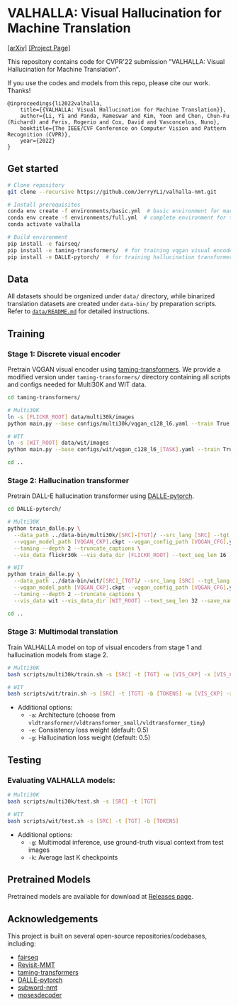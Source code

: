 # VALHALLA: Visual Hallucination for Machine Translation 
[[arXiv]](https://arxiv.org/abs/2206.00100) [[Project Page]](http://www.svcl.ucsd.edu/projects/valhalla/)

This repository contains code for CVPR'22 submission "VALHALLA: Visual Hallucination for Machine Translation".

If you use the codes and models from this repo, please cite our work. Thanks!

```
@inproceedings{li2022valhalla,
    title={{VALHALLA: Visual Hallucination for Machine Translation}},
    author={Li, Yi and Panda, Rameswar and Kim, Yoon and Chen, Chun-Fu (Richard) and Feris, Rogerio and Cox, David and Vasconcelos, Nuno},
    booktitle={The IEEE/CVF Conference on Computer Vision and Pattern Recognition (CVPR)},
    year={2022}
}
```

## Get started

```sh
# Clone repository
git clone --recursive https://github.com/JerryYLi/valhalla-nmt.git

# Install prerequisites
conda env create -f environments/basic.yml  # basic environment for machine translation from pretrained hallucination models; or
conda env create -f environments/full.yml  # complete environment for training visual encoder, hallucination and translation from scratch
conda activate valhalla

# Build environment
pip install -e fairseq/
pip install -e taming-transformers/  # for training vqgan visual encoders
pip install -e DALLE-pytorch/  # for training hallucination transformers
```

## Data

All datasets should be organized under `data/` directory, while binarized translation datasets are created under `data-bin/` by preparation scripts. Refer to [`data/README.md`](data/README.md) for detailed instructions.

## Training

### Stage 1: Discrete visual encoder

Pretrain VQGAN visual encoder using [taming-transformers](https://github.com/CompVis/taming-transformers). We provide a modified version under `taming-transformers/` directory containing all scripts and configs needed for Multi30K and WIT data.

```sh
cd taming-transformers/

# Multi30K
ln -s [FLICKR_ROOT] data/multi30k/images  
python main.py --base configs/multi30k/vqgan_c128_l6.yaml --train True --gpus 0,1,2,3

# WIT
ln -s [WIT_ROOT] data/wit/images
python main.py --base configs/wit/vqgan_c128_l6_[TASK].yaml --train True --gpus 0,1,2,3

cd ..
```

### Stage 2: Hallucination transformer

Pretrain DALL-E hallucination transformer using [DALLE-pytorch](https://github.com/lucidrains/DALLE-pytorch). 

```sh
cd DALLE-pytorch/

# Multi30K
python train_dalle.py \
  --data_path ../data-bin/multi30k/[SRC]-[TGT]/ --src_lang [SRC] --tgt_lang [TGT] \
  --vqgan_model_path [VQGAN_CKP].ckpt --vqgan_config_path [VQGAN_CFG].yaml \
  --taming --depth 2 --truncate_captions \
  --vis_data flickr30k --vis_data_dir [FLICKR_ROOT] --text_seq_len 16 --save_name "multi30k_[SRC]_[TGT]"

# WIT
python train_dalle.py \
  --data_path ../data-bin/wit/[SRC]_[TGT]/ --src_lang [SRC] --tgt_lang [TGT] \
  --vqgan_model_path [VQGAN_CKP].ckpt --vqgan_config_path [VQGAN_CFG].yaml \
  --taming --depth 2 --truncate_captions \
  --vis_data wit --vis_data_dir [WIT_ROOT] --text_seq_len 32 --save_name "wit_[SRC]_[TGT]"

cd ..
```

### Stage 3: Multimodal translation

Train VALHALLA model on top of visual encoders from stage 1 and hallucination models from stage 2.
```sh
# Multi30K
bash scripts/multi30k/train.sh -s [SRC] -t [TGT] -w [VIS_CKP] -x [VIS_CFG] -u [HAL_CKP]

# WIT
bash scripts/wit/train.sh -s [SRC] -t [TGT] -b [TOKENS] -w [VIS_CKP] -x [VIS_CFG] -u [HAL_CKP]
```
- Additional options:
  - `-a`: Architecture (choose from `vldtransformer/vldtransformer_small/vldtransformer_tiny`)
  - `-e`: Consistency loss weight (default: 0.5)
  - `-g`: Hallucination loss weight (default: 0.5)

## Testing

### Evaluating VALHALLA models:
```sh
# Multi30K
bash scripts/multi30k/test.sh -s [SRC] -t [TGT]

# WIT
bash scripts/wit/test.sh -s [SRC] -t [TGT] -b [TOKENS]
```
- Additional options:
  - `-g`: Multimodal inference, use ground-truth visual context from test images
  - `-k`: Average last K checkpoints

## Pretrained Models

Pretrained models are available for download at [Releases page](https://github.com/JerryYLi/valhalla-nmt/releases/).

## Acknowledgements

This project is built on several open-source repositories/codebases, including:
- [fairseq](https://github.com/pytorch/fairseq)
- [Revisit-MMT](https://github.com/LividWo/Revisit-MMT)
- [taming-transformers](https://github.com/CompVis/taming-transformers)
- [DALLE-pytorch](https://github.com/lucidrains/DALLE-pytorch)
- [subword-nmt](https://github.com/rsennrich/subword-nmt)
- [mosesdecoder](https://github.com/moses-smt/mosesdecoder)
